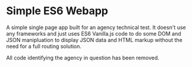 # Simple ES6 Webapp

A simple single page app built for an agency technical test. It doesn't use any frameworks and just uses ES6 Vanilla.js code to do some DOM and JSON manipluation to display JSON data and HTML markup without the need for a full routing solution.

All code identifying the agency in question has been removed.
